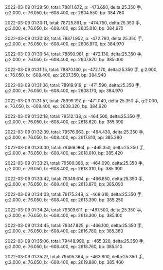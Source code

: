 2022-03-09 01:29:50, total: 78811.672, p: -473.690, delta:25.350 手, g:2.000, e: 76.050, b: -608.400, ep: 2604.550, bp: 384.780

2022-03-09 01:30:11, total: 78725.891, p: -474.750, delta:25.350 手, g:2.000, e: 76.050, b: -608.400, ep: 2605.010, bp: 384.970

2022-03-09 01:30:33, total: 78871.952, p: -472.790, delta:25.350 手, g:2.000, e: 76.050, b: -608.400, ep: 2606.970, bp: 384.970

2022-03-09 01:30:54, total: 78890.981, p: -472.130, delta:25.350 手, g:2.000, e: 76.050, b: -608.400, ep: 2607.870, bp: 385.000

2022-03-09 01:31:15, total: 78870.130, p: -472.170, delta:25.350 手, g:2.000, e: 76.050, b: -608.400, ep: 2607.350, bp: 384.940

2022-03-09 01:31:36, total: 78919.919, p: -471.590, delta:25.350 手, g:2.000, e: 76.050, b: -608.400, ep: 2608.170, bp: 384.970

2022-03-09 01:31:57, total: 78999.197, p: -471.040, delta:25.350 手, g:2.000, e: 76.050, b: -608.400, ep: 2608.320, bp: 384.920

2022-03-09 01:32:18, total: 79512.138, p: -464.500, delta:25.350 手, g:2.000, e: 76.050, b: -608.400, ep: 2618.620, bp: 385.390

2022-03-09 01:32:39, total: 79576.663, p: -464.430, delta:25.350 手, g:2.000, e: 76.050, b: -608.400, ep: 2617.810, bp: 385.280

2022-03-09 01:33:00, total: 79466.964, p: -465.350, delta:25.350 手, g:2.000, e: 76.050, b: -608.400, ep: 2618.010, bp: 385.420

2022-03-09 01:33:21, total: 79500.386, p: -464.090, delta:25.350 手, g:2.000, e: 76.050, b: -608.400, ep: 2618.310, bp: 385.300

2022-03-09 01:33:42, total: 79349.614, p: -466.850, delta:25.350 手, g:2.000, e: 76.050, b: -608.400, ep: 2613.870, bp: 385.090

2022-03-09 01:34:03, total: 79175.248, p: -468.610, delta:25.350 手, g:2.000, e: 76.050, b: -608.400, ep: 2613.390, bp: 385.250

2022-03-09 01:34:24, total: 79309.611, p: -467.500, delta:25.350 手, g:2.000, e: 76.050, b: -608.400, ep: 2613.300, bp: 385.100

2022-03-09 01:34:45, total: 79347.825, p: -466.100, delta:25.350 手, g:2.000, e: 76.050, b: -608.400, ep: 2616.780, bp: 385.360

2022-03-09 01:35:06, total: 79448.996, p: -465.320, delta:25.350 手, g:2.000, e: 76.050, b: -608.400, ep: 2618.760, bp: 385.510

2022-03-09 01:35:27, total: 79505.364, p: -463.800, delta:25.350 手, g:2.000, e: 76.050, b: -608.400, ep: 2619.880, bp: 385.460